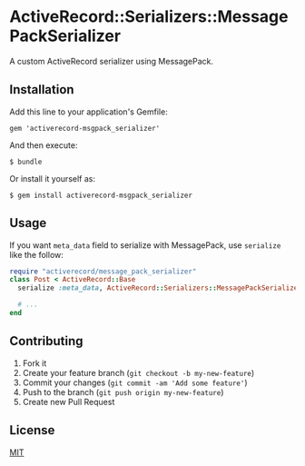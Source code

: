 # ActiveRecord::Serializers::MessagePackSerializer

A custom ActiveRecord serializer using MessagePack.

## Installation

Add this line to your application's Gemfile:

    gem 'activerecord-msgpack_serializer'

And then execute:

    $ bundle

Or install it yourself as:

    $ gem install activerecord-msgpack_serializer

## Usage

If you want `meta_data` field to serialize with MessagePack, use `serialize` like the follow:

```ruby
require "activerecord/message_pack_serializer"
class Post < ActiveRecord::Base
  serialize :meta_data, ActiveRecord::Serializers::MessagePackSerializer

  # ...
end
```

## Contributing

1. Fork it
2. Create your feature branch (`git checkout -b my-new-feature`)
3. Commit your changes (`git commit -am 'Add some feature'`)
4. Push to the branch (`git push origin my-new-feature`)
5. Create new Pull Request

## License

[MIT](http://makimoto.mit-license.org/)
